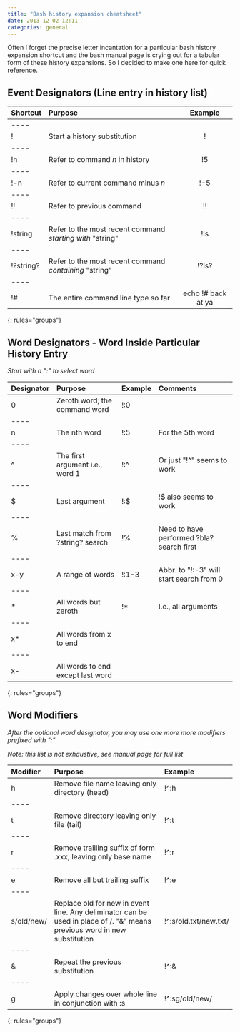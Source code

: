 ```yaml
---
title: "Bash history expansion cheatsheet"
date: 2013-12-02 12:11
categories: general
---
```


Often I forget the precise letter incantation for a particular 
bash history expansion shortcut and the bash manual page is crying out
for a tabular form of these history expansions. So I decided to make 
one here for quick reference.

## Event Designators (Line entry in history list)

| Shortcut | Purpose | Example |
|:---------|:---------|:---------:|
|----
| ! | Start a history substitution | ! |
|----
| !n | Refer to command *n* in history | !5 |
|----
| !-n | Refer to current command minus *n* | !-5 |
|----
| !! | Refer to previous command | !! |
|----
| !string | Refer to the most recent command *starting with* "string" | !ls |
|----
| !?string? | Refer to the most recent command *containing* "string" | !?ls? |
|----
| !# | The entire command line type so far | echo !# back at ya |
{: rules="groups"}

## Word Designators - Word Inside Particular History Entry

*Start with a ":" to select word*

| Designator | Purpose | Example | Comments | 
|:-----------|:---------|:---------|:----------|
| 0 | Zeroth word; the command word | !:0 | |
|----
| n | The nth word | !:5 | For the 5th word | 
|----
| ^ | The first argument i.e., word 1 | !:^ | Or just "!^" seems to work |
|----
| $ | Last argument | !:$ | !$ also seems to work |
|----
| % | Last match from ?string? search | !% | Need to have performed ?bla? search first |
|----
| x-y | A range of words | !:1-3 | Abbr. to "!:-3" will start search from 0 |
|----
| \* | All words but zeroth | !\* | I.e., all arguments |
|----
| x\* | All words from x to end | | 
|----
| x- | All words to end except last word | |
{: rules="groups"}

## Word Modifiers

*After the optional word designator, you may use one more more modifiers prefixed with ":"*

_Note: this list is not exhaustive, see manual page for full list_

| Modifier | Purpose | Example |
|:----------|:---------|:---------|
| h | Remove file name leaving only directory (head) | !^:h |
|----
| t | Remove directory leaving only file (tail) | !^:t |
|----
| r | Remove trailling suffix of form .xxx, leaving only base name | !^:r |
|----
| e | Remove all but trailing suffix | !^:e |
|----
| s/old/new/ | Replace old for new in event line. Any deliminator can be used in place of /. "&" means previous word in new substitution | !^:s/old.txt/new.txt/ |
|----
| & | Repeat the previous substitution | !^:& |
|----
| g | Apply changes over whole line in conjunction with :s | !^:sg/old/new/ |
{: rules="groups"}
